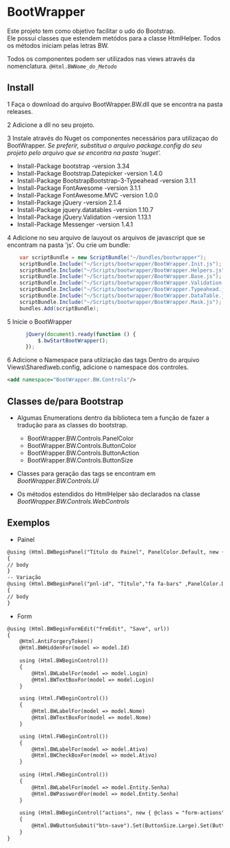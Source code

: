 # BootWrapper

Este projeto tem como objetivo facilitar o udo do Bootstrap.<br/>
Ele possui classes que estendem metódos para a classe HtmlHelper. Todos os métodos iniciam pelas letras BW.<br/>

Todos os componentes podem ser utilizados nas views através da nomenclatura.
<code>@Html.BW*Nome_do_Metodo*</code>

## Install

1 Faça o download do arquivo BootWrapper.BW.dll que se encontra na pasta releases.

2 Adicione a dll no seu projeto.

3 Instale através do Nuget os componentes necessários para utilizaçao do BootWrapper. *Se preferir, substitua o arquivo package.config do seu projeto pelo arquivo que se encontra na pasta 'nuget'.*
  * Install-Package bootstrap -version 3.34
  * Install-Package Bootstrap.Datepicker -version 1.4.0
  * Install-Package BootstrapBootstrap-3-Typeahead -version 3.1.1
  * Install-Package FontAwesome -version 3.1.1
  * Install-Package FontAwesome.MVC -version 1.0.0
  * Install-Package jQuery -version 2.1.4
  * Install-Package jquery.datatables -version 1.10.7
  * Install-Package jQuery.Validation -version 1.13.1
  * Install-Package Messenger -version 1.4.1

4 Adicione no seu arquivo de lauyout os arquivos de javascript que se encontram na pasta 'js'. Ou crie um bundle:
```C#
    var scriptBundle = new ScriptBundle("~/bundles/bootwrapper");
    scriptBundle.Include("~/Scripts/bootwrapper/BootWrapper.Init.js");
    scriptBundle.Include("~/Scripts/bootwrapper/BootWrapper.Helpers.js");
    scriptBundle.Include("~/Scripts/bootwrapper/BootWrapper.Base.js");
    scriptBundle.Include("~/Scripts/bootwrapper/BootWrapper.Validation.js");
    scriptBundle.Include("~/Scripts/bootwrapper/BootWrapper.Typeahead.js");
    scriptBundle.Include("~/Scripts/bootwrapper/BootWrapper.DataTable.js");            
    scriptBundle.Include("~/Scripts/bootwrapper/BootWrapper.Mask.js");
    bundles.Add(scriptBundle);
```

5 Inicie o BootWrapper
```javascript
      jQuery(document).ready(function () {
          $.bwStartBootWrapper();
      });
```
6 Adicione o Namespace para utilziação das tags
Dentro do arquivo Views\Shared\web.config, adicione o namespace dos controles.
```xml
<add namespace="BootWrapper.BW.Controls"/>
``` 
## Classes de/para  Bootstrap 
- Algumas Enumerations dentro da biblioteca tem a função de fazer a tradução para as classes do bootstrap.
  * BootWrapper.BW.Controls.PanelColor
  * BootWrapper.BW.Controls.ButtonColor
  * BootWrapper.BW.Controls.ButtonAction
  * BootWrapper.BW.Controls.ButtonSize

- Classes para geração das tags se encontram em *BootWrapper.BW.Controls.UI*
- Os métodos estendidos do HtmlHelper são declarados na classe *BootWrapper.BW.Controls.WebControls*

## Exemplos
- Painel

```ASP
@using (Html.BWBeginPanel("Título do Painel", PanelColor.Default, new { @class = "col-lg-12" }))
{
// body
}
-- Variação
@using (Html.BWBeginPanel("pnl-id", "Título","fa fa-bars" ,PanelColor.Default, new { @class = "col-lg-12" }))
{
// body
}
```

- Form
```ASP
@using (Html.BWBeginFormEdit("frmEdit", "Save", url))
{
    @Html.AntiForgeryToken()
    @Html.BWHiddenFor(model => model.Id)
    
    using (Html.BWBeginControl())
    {
        @Html.BWLabelFor(model => model.Login)
        @Html.BWTextBoxFor(model => model.Login)
    }

    using (Html.FWBeginControl())
    {
        @Html.BWLabelFor(model => model.Nome)
        @Html.BWTextBoxFor(model => model.Nome)
    }

    using (Html.FWBeginControl())
    {
        @Html.BWLabelFor(model => model.Ativo)
        @Html.BWCheckBoxFor(model => model.Ativo)
    }
    
    using (Html.FWBeginControl())
    {
        @Html.BWLabelFor(model => model.Entity.Senha)
        @Html.BWPasswordFor(model => model.Entity.Senha)
    }
    
    using (Html.BWBeginControl("actions", new { @class = "form-actions" }))
    {
        @Html.BWButtonSubmit("btn-save").Set(ButtonSize.Large).Set(ButtonAction.Save).Set(ButtonColor.Green).Attrib(new { style = "margin-top:20px;" }).Button("Salvar", "submit");
    }
}
```
